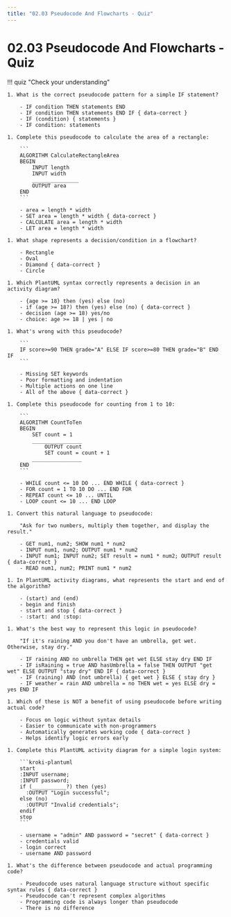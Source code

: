 ```yaml
---
title: "02.03 Pseudocode And Flowcharts - Quiz"
---
```


# 02.03 Pseudocode And Flowcharts - Quiz

!!! quiz "Check your understanding"

    1. What is the correct pseudocode pattern for a simple IF statement?

        - IF condition THEN statements END
        - IF condition THEN statements END IF { data-correct }
        - IF (condition) { statements }
        - IF condition: statements

    1. Complete this pseudocode to calculate the area of a rectangle:

        ```
        ALGORITHM CalculateRectangleArea
        BEGIN
            INPUT length
            INPUT width
            _______________
            OUTPUT area
        END
        ```

        - area = length * width
        - SET area = length * width { data-correct }
        - CALCULATE area = length * width
        - LET area = length * width

    1. What shape represents a decision/condition in a flowchart?

        - Rectangle
        - Oval
        - Diamond { data-correct }
        - Circle

    1. Which PlantUML syntax correctly represents a decision in an activity diagram?

        - {age >= 18} then (yes) else (no)
        - if (age >= 18?) then (yes) else (no) { data-correct }
        - decision (age >= 18) yes/no
        - choice: age >= 18 | yes | no

    1. What's wrong with this pseudocode?

        ```
        IF score>=90 THEN grade="A" ELSE IF score>=80 THEN grade="B" END IF
        ```

        - Missing SET keywords
        - Poor formatting and indentation
        - Multiple actions on one line
        - All of the above { data-correct }

    1. Complete this pseudocode for counting from 1 to 10:

        ```
        ALGORITHM CountToTen
        BEGIN
            SET count = 1
            ________________
                OUTPUT count
                SET count = count + 1
            ________________
        END
        ```

        - WHILE count <= 10 DO ... END WHILE { data-correct }
        - FOR count = 1 TO 10 DO ... END FOR
        - REPEAT count <= 10 ... UNTIL
        - LOOP count <= 10 ... END LOOP

    1. Convert this natural language to pseudocode:

        "Ask for two numbers, multiply them together, and display the result."

        - GET num1, num2; SHOW num1 * num2
        - INPUT num1, num2; OUTPUT num1 * num2
        - INPUT num1; INPUT num2; SET result = num1 * num2; OUTPUT result { data-correct }
        - READ num1, num2; PRINT num1 * num2

    1. In PlantUML activity diagrams, what represents the start and end of the algorithm?

        - (start) and (end)
        - begin and finish
        - start and stop { data-correct }
        - :start: and :stop:

    1. What's the best way to represent this logic in pseudocode?

        "If it's raining AND you don't have an umbrella, get wet. Otherwise, stay dry."

        - IF raining AND no umbrella THEN get wet ELSE stay dry END IF
        - IF isRaining = true AND hasUmbrella = false THEN OUTPUT "get wet" ELSE OUTPUT "stay dry" END IF { data-correct }
        - IF (raining) AND (not umbrella) { get wet } ELSE { stay dry }
        - IF weather = rain AND umbrella = no THEN wet = yes ELSE dry = yes END IF

    1. Which of these is NOT a benefit of using pseudocode before writing actual code?

        - Focus on logic without syntax details
        - Easier to communicate with non-programmers
        - Automatically generates working code { data-correct }
        - Helps identify logic errors early

    1. Complete this PlantUML activity diagram for a simple login system:

        ```kroki-plantuml
        start
        :INPUT username;
        :INPUT password;
        if (___________?) then (yes)
          :OUTPUT "Login successful";
        else (no)
          :OUTPUT "Invalid credentials";
        endif
        stop
        ```

        - username = "admin" AND password = "secret" { data-correct }
        - credentials valid
        - login correct
        - username AND password

    1. What's the difference between pseudocode and actual programming code?

        - Pseudocode uses natural language structure without specific syntax rules { data-correct }
        - Pseudocode can't represent complex algorithms
        - Programming code is always longer than pseudocode
        - There is no difference
